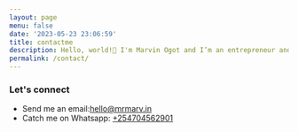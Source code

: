 ```yaml
---
layout: page
menu: false
date: '2023-05-23 23:06:59'
title: contactme
description: Hello, world!👋 I'm Marvin Ogot and I’m an entrepreneur and software engineer based in Nairobi, Kenya. Welcome to my blog!
permalink: /contact/
---
```


### Let's connect

* Send me an email:<a href="mailto:hello@mrmarv.in">hello@mrmarv.in</a>
* Catch me on Whatsapp: [+254704562901](https://wa.me/<+254704562901>)

